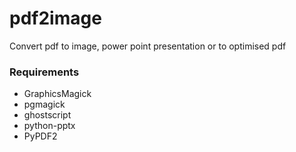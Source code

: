 # pdf2image

Convert pdf to image, power point presentation or to optimised pdf

### Requirements
- GraphicsMagick
- pgmagick
- ghostscript
- python-pptx
- PyPDF2